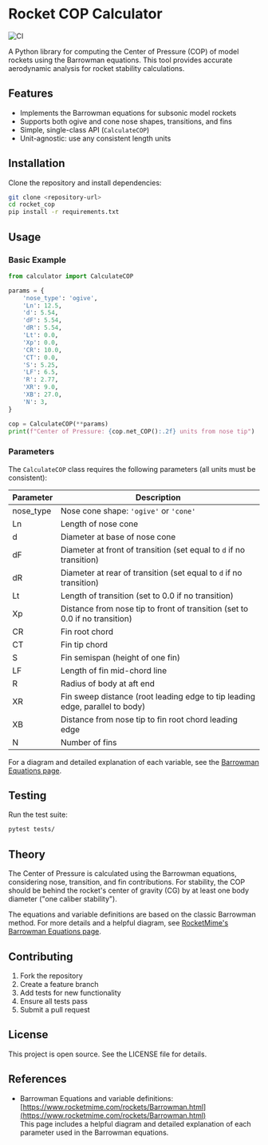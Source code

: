 # Rocket COP Calculator

![CI](https://github.com/RYCO123/Rocket_Center_Of_Pressure_Calculator/actions/workflows/ci.yml/badge.svg)

A Python library for computing the Center of Pressure (COP) of model rockets using the Barrowman equations. This tool provides accurate aerodynamic analysis for rocket stability calculations.

## Features

- Implements the Barrowman equations for subsonic model rockets
- Supports both ogive and cone nose shapes, transitions, and fins
- Simple, single-class API (`CalculateCOP`)
- Unit-agnostic: use any consistent length units

## Installation

Clone the repository and install dependencies:

```bash
git clone <repository-url>
cd rocket_cop
pip install -r requirements.txt
```

## Usage

### Basic Example

```python
from calculator import CalculateCOP

params = {
    'nose_type': 'ogive',
    'Ln': 12.5,
    'd': 5.54,
    'dF': 5.54,
    'dR': 5.54,
    'Lt': 0.0,
    'Xp': 0.0,
    'CR': 10.0,
    'CT': 0.0,
    'S': 5.25,
    'LF': 6.5,
    'R': 2.77,
    'XR': 9.0,
    'XB': 27.0,
    'N': 3,
}

cop = CalculateCOP(**params)
print(f"Center of Pressure: {cop.net_COP():.2f} units from nose tip")
```

### Parameters

The `CalculateCOP` class requires the following parameters (all units must be consistent):

| Parameter | Description |
|-----------|-------------|
| nose_type | Nose cone shape: `'ogive'` or `'cone'` |
| Ln        | Length of nose cone |
| d         | Diameter at base of nose cone |
| dF        | Diameter at front of transition (set equal to `d` if no transition) |
| dR        | Diameter at rear of transition (set equal to `d` if no transition) |
| Lt        | Length of transition (set to 0.0 if no transition) |
| Xp        | Distance from nose tip to front of transition (set to 0.0 if no transition) |
| CR        | Fin root chord |
| CT        | Fin tip chord |
| S         | Fin semispan (height of one fin) |
| LF        | Length of fin mid-chord line |
| R         | Radius of body at aft end |
| XR        | Fin sweep distance (root leading edge to tip leading edge, parallel to body) |
| XB        | Distance from nose tip to fin root chord leading edge |
| N         | Number of fins |

For a diagram and detailed explanation of each variable, see the [Barrowman Equations page](https://www.rocketmime.com/rockets/Barrowman.html).

## Testing

Run the test suite:

```bash
pytest tests/
```

## Theory

The Center of Pressure is calculated using the Barrowman equations, considering nose, transition, and fin contributions. For stability, the COP should be behind the rocket's center of gravity (CG) by at least one body diameter ("one caliber stability").

The equations and variable definitions are based on the classic Barrowman method. For more details and a helpful diagram, see [RocketMime's Barrowman Equations page](https://www.rocketmime.com/rockets/Barrowman.html).

## Contributing

1. Fork the repository
2. Create a feature branch
3. Add tests for new functionality
4. Ensure all tests pass
5. Submit a pull request

## License

This project is open source. See the LICENSE file for details.

## References

- Barrowman Equations and variable definitions:  
  [https://www.rocketmime.com/rockets/Barrowman.html](https://www.rocketmime.com/rockets/Barrowman.html)  
  This page includes a helpful diagram and detailed explanation of each parameter used in the Barrowman equations. 